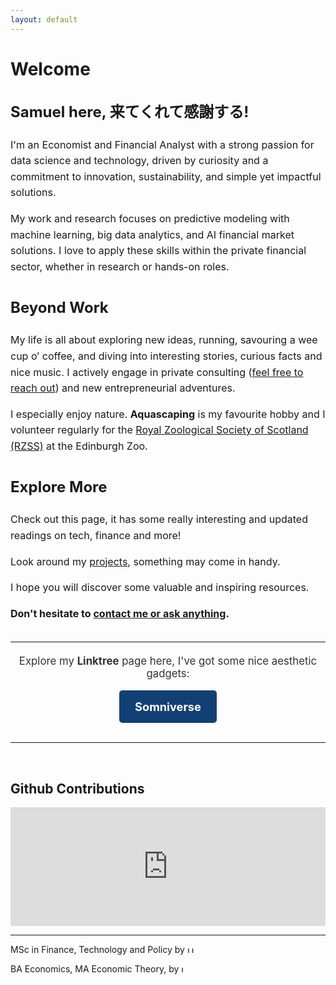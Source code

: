 ```yaml
---
layout: default
---
```

# Welcome


<div style="font-size: 1rem; line-height: 1.6; margin-bottom: 2rem;">

<h2> Samuel here, 来てくれて感謝する! </h2>

I'm an Economist and Financial Analyst with a strong passion for data science and technology, driven by curiosity and a commitment to innovation, sustainability, and simple yet impactful solutions. <br>

My work and research focuses on predictive modeling with machine learning, big data analytics, and AI financial market solutions. 
I love to apply these skills within the private financial sector, whether in research or hands-on roles.

<h2>Beyond Work </h2>

My life is all about exploring new ideas, running, savouring a wee cup o’ coffee, and diving into interesting stories, curious facts and nice music. I actively engage in private consulting (<a href="https://GregSom-MSc.github.io/contact">feel free to reach out</a>) and new entrepreneurial adventures.

I especially enjoy nature. <b>Aquascaping</b> is my favourite hobby and I volunteer regularly for the <a href="https://www.rzss.org.uk">Royal Zoological Society of Scotland (RZSS)</a> at the Edinburgh Zoo.


<h2> Explore More </h2>

Check out this page, it has some really interesting and updated readings on tech, finance and more!

Look around my <a href="https://GregSom-MSc.github.io/research">projects</a>, something may come in handy.


I hope you will discover some valuable and inspiring resources.
    
<b>Don't hesitate to <a href="https://GregSom-MSc.github.io/contact">contact me or ask anything</a>.</b>

</div>
    
<hr>
<div style="text-align: center; margin-top: 20px;">
    <p style="font-size: 1.2em; color: #333;">Explore my <strong>Linktree</strong> page here, I've got some nice aesthetic gadgets: </p>
    <a href="https://linktr.ee/somniverse" target="_blank"
       style="display: inline-block; padding: 15px 25px; cursor: pointer; background-color: #134074; color: white; text-decoration: none; font-size: 1.3em; border-radius: 5px; font-weight: bold;">
        Somniverse
    </a>
</div>
<br>
<hr>
<br>

<h2> Github Contributions </h2>

<div style="text-align: center;">
    <iframe src="https://ghchart.rshah.org/GregSom-MSc" frameborder="0" scrolling="50" width="100%" height="190px" style="max-width: 600px; margin: auto;"></iframe>
</div>
<hr>

<p>
  MSc in Finance, Technology and Policy by  <a href="https://www.ed.ac.uk/"></a>
  <img src="https://tinderboxcollective.org/wp-content/uploads/2020/11/UoE-Stacked-Colour-white-background-logo.png" alt="UoE Logo" height="10">
</p>
<p>
  BA Economics, MA Economic Theory, by  <a href="https://www.itam.mx/en"></a>
  <img src="https://upload.wikimedia.org/wikipedia/commons/thumb/d/d9/Logo_del_ITAM.svg/640px-Logo_del_ITAM.svg.png" alt="ITAM Logo" height="10">
</p>


